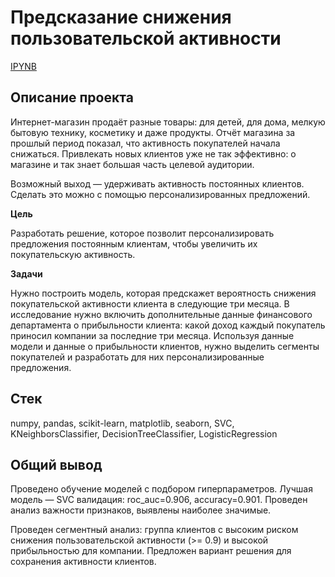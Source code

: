 # Предсказание снижения пользовательской активности
[IPYNB](https://github.com/lil-scripter/practicum_projects/blob/e98cba4097d6f387a91fe8524e5dd88084969f5a/07-ML-customers_activity/07-ML-customers_activity.ipynb)

## Описание проекта
Интернет-магазин продаёт разные товары: для детей, для дома, мелкую бытовую технику, косметику и даже продукты. Отчёт магазина за прошлый период показал, что активность покупателей начала снижаться. Привлекать новых клиентов уже не так эффективно: о магазине и так знает большая часть целевой аудитории.

Возможный выход — удерживать активность постоянных клиентов. Сделать это можно с помощью персонализированных предложений.

**Цель**

Разработать решение, которое позволит персонализировать предложения постоянным клиентам, чтобы увеличить их покупательскую активность.

**Задачи**

Нужно построить модель, которая предскажет вероятность снижения покупательской активности клиента в следующие три месяца.
В исследование нужно включить дополнительные данные финансового департамента о прибыльности клиента: какой доход каждый покупатель приносил компании за последние три месяца.
Используя данные модели и данные о прибыльности клиентов, нужно выделить сегменты покупателей и разработать для них персонализированные предложения.

## Стек
numpy, pandas, scikit-learn, matplotlib, seaborn, SVC, KNeighborsClassifier, DecisionTreeClassifier, LogisticRegression

## Общий вывод
Проведено обучение моделей с подбором гиперпараметров. Лучшая модель — SVC валидация: roc_auc=0.906, accuracy=0.901. Проведен анализ важности признаков, выявлены наиболее значимые.

Проведен сегментный анализ: группа клиентов с высоким риском снижения пользовательской активности (>= 0.9) и высокой прибыльностью для компании. Предложен вариант решения для сохранения активности клиентов.
